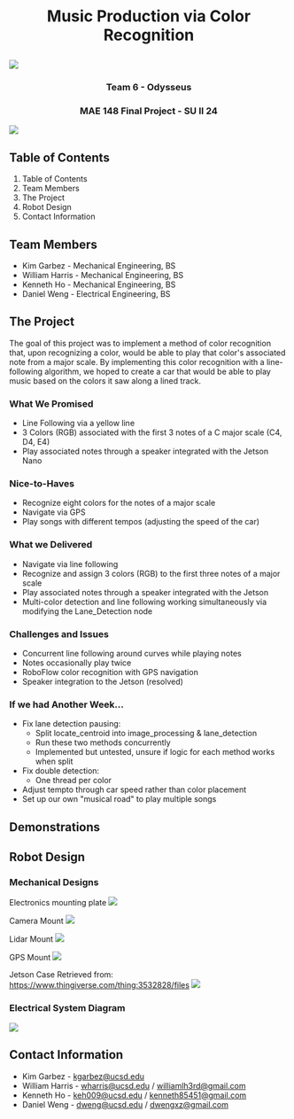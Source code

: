 # <p align="center">Music Production via Color Recognition 

![](img/UCSDLogo_JSOE_BlueGold_Print.jpg)

### <p align="center">Team 6 - Odysseus 
### <p align="center">MAE 148 Final Project - SU II 24

![](img/Car.webp)

## Table of Contents
1. Table of Contents
2. Team Members
3. The Project
4. Robot Design
5. Contact Information

## Team Members
* Kim Garbez - Mechanical Engineering, BS
* William Harris - Mechanical Engineering, BS
* Kenneth Ho - Mechanical Engineering, BS
* Daniel Weng - Electrical Engineering, BS

## The Project
The goal of this project was to implement a method of color recognition that, upon recognizing a color, would be able to play that color's associated note from a major scale. By implementing this color recognition with a line-following algorithm, we hoped to create a car that would be able to play music based on the colors it saw along a lined track. 

### What We Promised
* Line Following via a yellow line
* 3 Colors (RGB) associated with the first 3 notes of a C major scale (C4, D4, E4)
* Play associated notes through a speaker integrated with the Jetson Nano
  
### Nice-to-Haves
* Recognize eight colors for the notes of a major scale
* Navigate via GPS
* Play songs with different tempos (adjusting the speed of the car)

### What we Delivered
* Navigate via line following
* Recognize and assign 3 colors (RGB) to the first three notes of a major scale
* Play associated notes through a speaker integrated with the Jetson
* Multi-color detection and line following working simultaneously via modifying the Lane_Detection node 

### Challenges and Issues
* Concurrent line following around curves while playing notes
* Notes occasionally play twice
* RoboFlow color recognition with GPS navigation
* Speaker integration to the Jetson (resolved)

### If we had Another Week...
* Fix lane detection pausing:
  - Split locate_centroid into image_processing & lane_detection
  - Run these two methods concurrently
  - Implemented but untested, unsure if logic for each method works when split
* Fix double detection:
  - One thread per color
* Adjust tempto through car speed rather than color placement
* Set up our own "musical road" to play multiple songs

## Demonstrations



## Robot Design
### Mechanical Designs
Electronics mounting plate
![](img/Plate.png)


Camera Mount
![](img/Camera.webp)


Lidar Mount
![](img/LIDAR.png)


GPS Mount
![](img/GPS.png)


Jetson Case
Retrieved from: https://www.thingiverse.com/thing:3532828/files
![](img/Jetson_Case.jpg)



### Electrical System Diagram
![](img/Team_6_Wiring_Diagram.webp)


## Contact Information
* Kim Garbez - kgarbez@ucsd.edu
* William Harris - wharris@ucsd.edu / williamlh3rd@gmail.com
* Kenneth Ho - keh009@ucsd.edu / kenneth85451@gmail.com
* Daniel Weng - dweng@ucsd.edu / dwengxz@gmail.com
